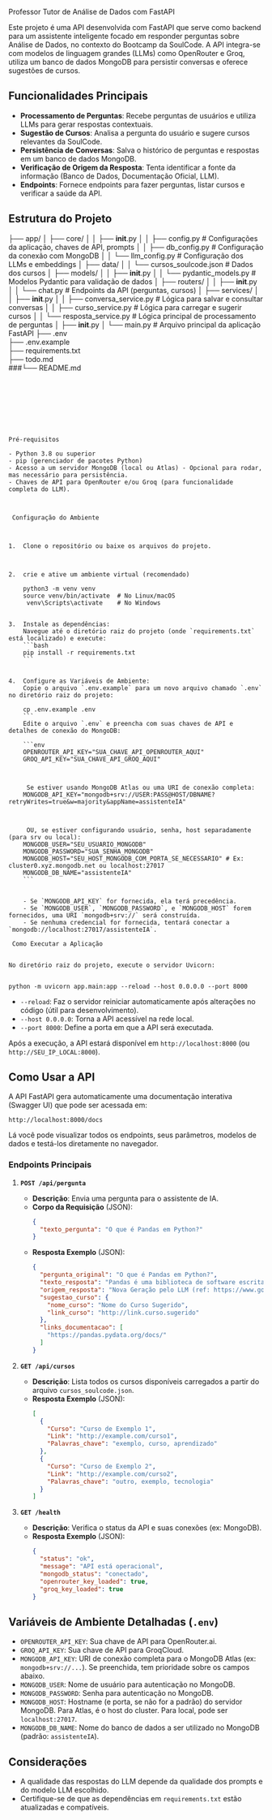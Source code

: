   Professor Tutor de Análise de Dados com FastAPI
  

Este projeto é uma API desenvolvida com FastAPI que serve como backend para um assistente inteligente focado em responder perguntas sobre Análise de Dados, no contexto do Bootcamp da SoulCode. A API integra-se com modelos de linguagem grandes (LLMs) como OpenRouter e Groq, utiliza um banco de dados MongoDB para persistir conversas e oferece sugestões de cursos.



## Funcionalidades Principais


- **Processamento de Perguntas**: Recebe perguntas de usuários e utiliza LLMs para gerar respostas contextuais.
- **Sugestão de Cursos**: Analisa a pergunta do usuário e sugere cursos relevantes da SoulCode.
- **Persistência de Conversas**: Salva o histórico de perguntas e respostas em um banco de dados MongoDB.
- **Verificação de Origem da Resposta**: Tenta identificar a fonte da informação (Banco de Dados, Documentação Oficial, LLM).
- **Endpoints**: Fornece endpoints para fazer perguntas, listar cursos e verificar a saúde da API.



## Estrutura do Projeto



├── app/
│   ├── core/
│   │   ├── __init__.py
│   │   ├── config.py         # Configurações da aplicação, chaves de API, prompts
│   │   ├── db_config.py      # Configuração da conexão com MongoDB
│   │   └── llm_config.py       # Configuração dos LLMs e embeddings
│   ├── data/
│   │   └── cursos_soulcode.json # Dados dos cursos
│   ├── models/
│   │   ├── __init__.py
│   │   └── pydantic_models.py # Modelos Pydantic para validação de dados
│   ├── routers/
│   │   ├── __init__.py
│   │   └── chat.py           # Endpoints da API (perguntas, cursos)
│   ├── services/
│   │   ├── __init__.py
│   │   ├── conversa_service.py # Lógica para salvar e consultar conversas
│   │   ├── curso_service.py    # Lógica para carregar e sugerir cursos
│   │   └── resposta_service.py # Lógica principal de processamento de perguntas
│   ├── __init__.py
│   └── main.py             # Arquivo principal da aplicação FastAPI
├── .env                    
├── .env.example            
├── requirements.txt        
├── todo.md               
###└── README.md      
```








Pré-requisitos

- Python 3.8 ou superior
- pip (gerenciador de pacotes Python)
- Acesso a um servidor MongoDB (local ou Atlas) - Opcional para rodar, mas necessário para persistência.
- Chaves de API para OpenRouter e/ou Groq (para funcionalidade completa do LLM).



 Configuração do Ambiente



1.  Clone o repositório ou baixe os arquivos do projeto.



2.  crie e ative um ambiente virtual (recomendado)
    
    python3 -m venv venv
    source venv/bin/activate  # No Linux/macOS
     venv\Scripts\activate    # No Windows
    

3.  Instale as dependências:
    Navegue até o diretório raiz do projeto (onde `requirements.txt` está localizado) e execute:
    ```bash
    pip install -r requirements.txt
    ```


4.  Configure as Variáveis de Ambiente:
    Copie o arquivo `.env.example` para um novo arquivo chamado `.env` no diretório raiz do projeto:
    
    cp .env.example .env
    ```
    Edite o arquivo `.env` e preencha com suas chaves de API e detalhes de conexão do MongoDB:

    ```env
    OPENROUTER_API_KEY="SUA_CHAVE_API_OPENROUTER_AQUI"
    GROQ_API_KEY="SUA_CHAVE_API_GROQ_AQUI"



     Se estiver usando MongoDB Atlas ou uma URI de conexão completa:
    MONGODB_API_KEY="mongodb+srv://USER:PASS@HOST/DBNAME?retryWrites=true&w=majority&appName=assistenteIA"



     OU, se estiver configurando usuário, senha, host separadamente (para srv ou local):
    MONGODB_USER="SEU_USUARIO_MONGODB"
    MONGODB_PASSWORD="SUA_SENHA_MONGODB"
    MONGODB_HOST="SEU_HOST_MONGODB_COM_PORTA_SE_NECESSARIO" # Ex: cluster0.xyz.mongodb.net ou localhost:27017
    MONGODB_DB_NAME="assistenteIA"
    ```


    - Se `MONGODB_API_KEY` for fornecida, ela terá precedência.
    - Se `MONGODB_USER`, `MONGODB_PASSWORD`, e `MONGODB_HOST` forem fornecidos, uma URI `mongodb+srv://` será construída.
    - Se nenhuma credencial for fornecida, tentará conectar a `mongodb://localhost:27017/assistenteIA`.

 Como Executar a Aplicação


No diretório raiz do projeto, execute o servidor Uvicorn:


python -m uvicorn app.main:app --reload --host 0.0.0.0 --port 8000
```


- `--reload`: Faz o servidor reiniciar automaticamente após alterações no código (útil para desenvolvimento).
- `--host 0.0.0.0`: Torna a API acessível na rede local.
- `--port 8000`: Define a porta em que a API será executada.



Após a execução, a API estará disponível em `http://localhost:8000` (ou `http://SEU_IP_LOCAL:8000`).

## Como Usar a API


A API FastAPI gera automaticamente uma documentação interativa (Swagger UI) que pode ser acessada em:

`http://localhost:8000/docs`

Lá você pode visualizar todos os endpoints, seus parâmetros, modelos de dados e testá-los diretamente no navegador.



### Endpoints Principais


1.  **`POST /api/pergunta`**
    -   **Descrição**: Envia uma pergunta para o assistente de IA.
    -   **Corpo da Requisição** (JSON):
        ```json
        {
          "texto_pergunta": "O que é Pandas em Python?"
        }
        ```
    -   **Resposta Exemplo** (JSON):
        ```json
        {
          "pergunta_original": "O que é Pandas em Python?",
          "texto_resposta": "Pandas é uma biblioteca de software escrita para a linguagem de programação Python para manipulação e análise de dados. Em particular, oferece estruturas e operações de dados para manipular tabelas numéricas e séries temporais...\n\n🎓 **Sugestão de curso: [Nome do Curso Sugerido](http://link.curso.sugerido)**\n\n🔗 **Documentação Relacionada:**\n- https://pandas.pydata.org/docs/",
          "origem_resposta": "Nova Geração pelo LLM (ref: https://www.google.com/search?q=O+que+%C3%A9+Pandas+em+Python%3F)",
          "sugestao_curso": {
            "nome_curso": "Nome do Curso Sugerido",
            "link_curso": "http://link.curso.sugerido"
          },
          "links_documentacao": [
            "https://pandas.pydata.org/docs/"
          ]
        }
        ```

2.  **`GET /api/cursos`**
    -   **Descrição**: Lista todos os cursos disponíveis carregados a partir do arquivo `cursos_soulcode.json`.
    -   **Resposta Exemplo** (JSON):
        ```json
        [
          {
            "Curso": "Curso de Exemplo 1",
            "Link": "http://example.com/curso1",
            "Palavras_chave": "exemplo, curso, aprendizado"
          },
          {
            "Curso": "Curso de Exemplo 2",
            "Link": "http://example.com/curso2",
            "Palavras_chave": "outro, exemplo, tecnologia"
          }
        ]
        ```

3.  **`GET /health`**
    -   **Descrição**: Verifica o status da API e suas conexões (ex: MongoDB).
    -   **Resposta Exemplo** (JSON):
        ```json
        {
          "status": "ok",
          "message": "API está operacional",
          "mongodb_status": "conectado",
          "openrouter_key_loaded": true,
          "groq_key_loaded": true
        }
        ```

## Variáveis de Ambiente Detalhadas (`.env`)

-   `OPENROUTER_API_KEY`: Sua chave de API para OpenRouter.ai.
-   `GROQ_API_KEY`: Sua chave de API para GroqCloud.
-   `MONGODB_API_KEY`: URI de conexão completa para o MongoDB Atlas (ex: `mongodb+srv://...`). Se preenchida, tem prioridade sobre os campos abaixo.
-   `MONGODB_USER`: Nome de usuário para autenticação no MongoDB.
-   `MONGODB_PASSWORD`: Senha para autenticação no MongoDB.
-   `MONGODB_HOST`: Hostname (e porta, se não for a padrão) do servidor MongoDB. Para Atlas, é o host do cluster. Para local, pode ser `localhost:27017`.
-   `MONGODB_DB_NAME`: Nome do banco de dados a ser utilizado no MongoDB (padrão: `assistenteIA`).



## Considerações

-   A qualidade das respostas do LLM depende da qualidade dos prompts e do modelo LLM escolhido.
-   Certifique-se de que as dependências em `requirements.txt` estão atualizadas e compatíveis.


